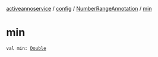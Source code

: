 [activeannoservice](../../index.md) / [config](../index.md) / [NumberRangeAnnotation](index.md) / [min](./min.md)

# min

`val min: `[`Double`](https://kotlinlang.org/api/latest/jvm/stdlib/kotlin/-double/index.html)